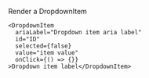Render a DropdownItem

    <DropdownItem
      ariaLabel="Dropdown item aria label"
      id="ID"
      selected={false}
      value="item value"
      onClick={() => {}}
    >Dropdown item label</DropdownItem>